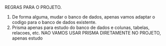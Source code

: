 REGRAS PARA O PROJETO.

1. De forma alguma, mudar o banco de dados, apenas vamos adaptar o codigo para o banco de dados existente.
2. Prisma apenas para estudo do banco de dados e colunas, tabelas, relacoes, etc. NAO VAMOS USAR PRISMA DIRETAMENTE NO PROJETO, apenas estudo